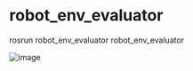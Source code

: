 # robot_env_evaluator
rosrun robot_env_evaluator robot_env_evaluator 


![image](https://github.com/user-attachments/assets/b9d33f4c-e2ab-4218-aa24-cd4e4b0b29ec)
